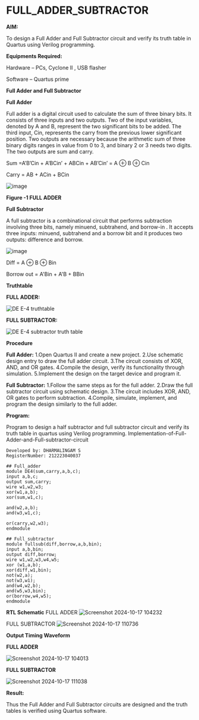 # FULL_ADDER_SUBTRACTOR

**AIM:**

To design a Full Adder and Full Subtractor circuit and verify its truth table in Quartus using Verilog programming.

**Equipments Required:**

Hardware – PCs, Cyclone II , USB flasher

Software – Quartus prime

**Full Adder and Full Subtractor**

**Full Adder**

Full adder is a digital circuit used to calculate the sum of three binary bits. It consists of three inputs and two outputs. Two of the input variables, denoted by A and B, represent the two significant bits to be added. The third input, Cin, represents the carry from the previous lower significant position. Two outputs are necessary because the arithmetic sum of three binary digits ranges in value from 0 to 3, and binary 2 or 3 needs two digits. The two outputs are sum and carry.

Sum =A’B’Cin + A’BCin’ + ABCin + AB’Cin’ = A ⊕ B ⊕ Cin 

Carry = AB + ACin + BCin

![image](https://github.com/naavaneetha/FULL_ADDER_SUBTRACTOR/assets/154305477/0f30ba51-5ffb-4198-845f-18e054f675e7)

**Figure -1 FULL ADDER**

**Full Subtractor**

A full subtractor is a combinational circuit that performs subtraction involving three bits, namely minuend, subtrahend, and borrow-in . It accepts three inputs: minuend, subtrahend and a borrow bit and it produces two outputs: difference and borrow.

![image](https://github.com/naavaneetha/FULL_ADDER_SUBTRACTOR/assets/154305477/02b24f51-ab51-4304-9ad6-7b81ffc1ead5)

Diff = A ⊕ B ⊕ Bin 

Borrow out = A'Bin + A'B + BBin

**Truthtable**

**FULL ADDER:**

![DE E-4 truthtable](https://github.com/04Varsha/FULL_ADDER_SUBTRACTOR/assets/149035374/7116d2bf-8e90-4e96-bfd5-d62af11a317a)

**FULL SUBTRACTOR:**

![DE E-4 subtractor truth table](https://github.com/04Varsha/FULL_ADDER_SUBTRACTOR/assets/149035374/33d8ba16-9169-40b0-8696-3bb8e5c3a0b7)


**Procedure**

**Full Adder:**
1.Open Quartus II and create a new project.
2.Use schematic design entry to draw the full adder circuit. 
3.The circuit consists of XOR, AND, and OR gates. 
4.Compile the design, verify its functionality through simulation. 
5.Implement the design on the target device and program it.

**Full Subtractor:** 
1.Follow the same steps as for the full adder. 
2.Draw the full subtractor circuit using schematic design. 
3.The circuit includes XOR, AND, OR gates to perform subtraction. 
4.Compile, simulate, implement, and program the design similarly to the full adder.


**Program:**

Program to design a half subtractor and full subtractor circuit and verify its truth table in quartus using Verilog programming.
Implementation-of-Full-Adder-and-Full-subtractor-circuit

```
Developed by: DHARMALINGAM S
RegisterNumber: 212223040037
```
```
## Full_adder
module DE4(sum,carry,a,b,c);
input a,b,c;
output sum,carry;
wire w1,w2,w3;       
xor(w1,a,b);
xor(sum,w1,c);        

and(w2,a,b);
and(w3,w1,c);

or(carry,w2,w3);
endmodule

## Full_subtractor
module fullsub(diff,borrow,a,b,bin);
input a,b,bin;
output diff,borrow;
wire w1,w2,w3,w4,w5;
xor (w1,a,b);
xor(diff,w1,bin);
not(w2,a);
not(w3,w1);
and(w4,w2,b);
and(w5,w3,bin);
or(borrow,w4,w5);
endmodule

```

**RTL Schematic**
FULL ADDER
![Screenshot 2024-10-17 104232](https://github.com/user-attachments/assets/29dcd690-aea7-4e29-acab-4973fe98ffd4)


FULL SUBTRACTOR
![Screenshot 2024-10-17 110736](https://github.com/user-attachments/assets/446734dc-2c05-4c6f-a6e5-5b3b56b4d394)


**Output Timing Waveform**

**FULL ADDER**

![Screenshot 2024-10-17 104013](https://github.com/user-attachments/assets/ce34373f-e41f-4d35-942e-f5e485fa94b6)

**FULL SUBTRACTOR**

![Screenshot 2024-10-17 111038](https://github.com/user-attachments/assets/777905e9-844b-475b-a557-873a6f3ced9d)


**Result:**

Thus the Full Adder and Full Subtractor circuits are designed and the truth tables is verified using Quartus software.


